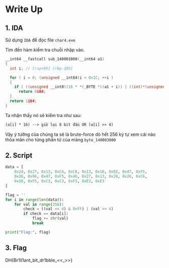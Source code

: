 # Write Up 

## 1. **IDA**

Sử dụng `IDA` để đọc file `char4.exe`

Tìm đến hàm kiểm tra chuỗi nhập vào.

```c
__int64 __fastcall sub_140001000(__int64 a1)
{
  int i; // [rsp+0h] [rbp-18h]

  for ( i = 0; (unsigned __int64)i < 0x1C; ++i )
  {
    if ( ((unsigned __int8)(16 * *(_BYTE *)(a1 + i)) | ((int)*(unsigned __int8 *)(a1 + i) >> 4)) != byte_140003000[i] )
      return 0i64;
  }
  return 1i64;
}
```

Ta nhận thấy nó sẽ kiểm tra như sau:

```txt
(a[i] * 16) --> giữ lại 8 bit đầu OR (a[i] >> 4)
```

Vậy ý tưởng của chúng ta sẽ là brute-force dò hết 256 ký tự xem cái nào thỏa mãn cho từng phần tử của mảng `byte_140003000`

## 2. **Script**

```python
data = [
    0x24, 0x27, 0x13, 0xC6, 0xC6, 0x13, 0x16, 0xE6, 0x47, 0xF5,
    0x26, 0x96, 0x47, 0xF5, 0x46, 0x27, 0x13, 0x26, 0x26, 0xC6,
    0x56, 0xF5, 0xC3, 0xC3, 0xF5, 0xE3, 0xE3
]

flag = ''
for i in range(len(data)):
    for val in range(256):
        check = ((val << 4) & 0xFF) | (val >> 4)
        if check == data[i]:
            flag += chr(val)
            break

print("Flag:", flag)
```

## 3. **Flag**

DH{Br1ll1ant_bit_dr1bble_<<_>>}

